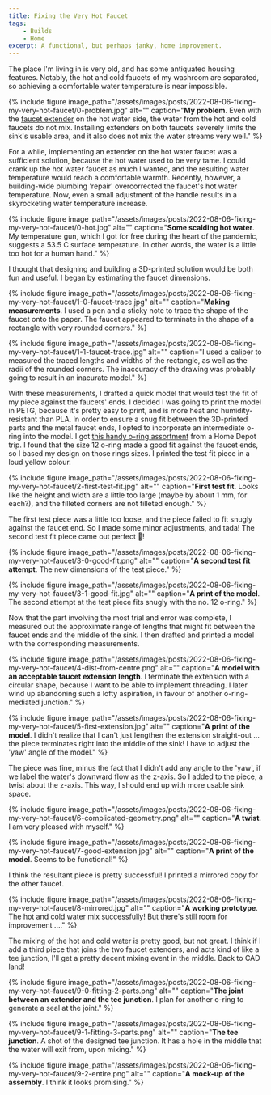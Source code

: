 ```yaml
---
title: Fixing the Very Hot Faucet
tags: 
    - Builds
    - Home
excerpt: A functional, but perhaps janky, home improvement. 
---
```


The place I'm living in is very old, and has some antiquated housing features. Notably, the hot and cold faucets of my washroom are separated, so achieving a comfortable water temperature is near impossible. 

{% include figure image_path="/assets/images/posts/2022-08-06-fixing-my-very-hot-faucet/0-problem.jpg" alt="" caption="**My problem**. Even with the [faucet extender](https://www.amazon.com/gp/product/B07MB5PTNG/ref=ppx_yo_dt_b_search_asin_title?ie=UTF8&psc=1) on the hot water side, the water from the hot and cold faucets do not mix. Installing extenders on both faucets severely limits the sink's usable area, and it also does not mix the water streams very well." %}

For a while, implementing an extender on the hot water faucet was a sufficient solution, because the hot water used to be very tame. I could crank up the hot water faucet as much I wanted, and the resulting water temperature would reach a comfortable warmth. Recently, however, a building-wide plumbing 'repair' overcorrected the faucet's hot water temperature. Now, even a small adjustment of the handle results in a skyrocketing water temperature increase. 

{% include figure image_path="/assets/images/posts/2022-08-06-fixing-my-very-hot-faucet/0-hot.jpg" alt="" caption="**Some scalding hot water**. My temperature gun, which I got for free during the heart of the pandemic, suggests a 53.5 C surface temperature. In other words, the water is a little too hot for a human hand." %}

I thought that designing and building a 3D-printed solution would be both fun and useful. I began by estimating the faucet dimensions. 

{% include figure image_path="/assets/images/posts/2022-08-06-fixing-my-very-hot-faucet/1-0-faucet-trace.jpg" alt="" caption="**Making measurements**. I used a pen and a sticky note to trace the shape of the faucet onto the paper. The faucet appeared to terminate in the shape of a rectangle with very rounded corners." %}

{% include figure image_path="/assets/images/posts/2022-08-06-fixing-my-very-hot-faucet/1-1-faucet-trace.jpg" alt="" caption="I used a caliper to measured the traced lengths and widths of the rectangle, as well as the radii of the rounded corners. The inaccuracy of the drawing was probably going to result in an inacurate model." %}

With these measurements, I drafted a quick model that would test the fit of my piece against the faucets' ends. I decided I was going to print the model in PETG, because it's pretty easy to print, and is more heat and humidity-resistant than PLA. In order to ensure a snug fit between the 3D-printed parts and the metal faucet ends, I opted to incorporate an intermediate o-ring into the model. I got [this handy o-ring assortment](https://www.homedepot.com/p/DANCO-200-Piece-O-Ring-Kit-34443/100135126) from a Home Depot trip. I found that the size 12 o-ring made a good fit against the faucet ends, so I based my design on those rings sizes. I printed the test fit piece in a loud yellow colour. 

{% include figure image_path="/assets/images/posts/2022-08-06-fixing-my-very-hot-faucet/2-first-test-fit.jpg" alt="" caption="**First test fit**. Looks like the height and width are a little too large (maybe by about 1 mm, for each?), and the filleted corners are not filleted enough." %}

The first test piece was a little too loose, and the piece failed to fit snugly against the faucet end. So I made some minor adjustments, and tada! The second test fit piece came out perfect :tada:!

{% include figure image_path="/assets/images/posts/2022-08-06-fixing-my-very-hot-faucet/3-0-good-fit.png" alt="" caption="**A second test fit attempt**. The new dimensions of the test piece." %}

{% include figure image_path="/assets/images/posts/2022-08-06-fixing-my-very-hot-faucet/3-1-good-fit.jpg" alt="" caption="**A print of the model**. The second attempt at the test piece fits snugly with the no. 12 o-ring." %}

Now that the part involving the most trial and error was complete, I measured out the approximate range of lengths that might fit between the faucet ends and the middle of the sink. I then drafted and printed a model with the corresponding measurements. 

{% include figure image_path="/assets/images/posts/2022-08-06-fixing-my-very-hot-faucet/4-dist-from-centre.png" alt="" caption="**A model with an acceptable faucet extension length**. I terminate the extension with a circular shape, because I want to be able to implement threading. I later wind up abandoning such a lofty aspiration, in favour of another o-ring-mediated junction." %}

{% include figure image_path="/assets/images/posts/2022-08-06-fixing-my-very-hot-faucet/5-first-extension.jpg" alt="" caption="**A print of the model**. I didn't realize that I can't just lengthen the extension straight-out ... the piece terminates right into the middle of the sink! I have to adjust the 'yaw' angle of the model." %}

The piece was fine, minus the fact that I didn't add any angle to the 'yaw', if we label the water's downward flow as the z-axis. So I added to the piece, a twist about the z-axis. This way, I should end up with more usable sink space. 

{% include figure image_path="/assets/images/posts/2022-08-06-fixing-my-very-hot-faucet/6-complicated-geometry.png" alt="" caption="**A twist**. I am very pleased with myself." %}

{% include figure image_path="/assets/images/posts/2022-08-06-fixing-my-very-hot-faucet/7-good-extension.jpg" alt="" caption="**A print of the model**. Seems to be functional!" %}

I think the resultant piece is pretty successful! I printed a mirrored copy for the other faucet. 

{% include figure image_path="/assets/images/posts/2022-08-06-fixing-my-very-hot-faucet/8-mirrored.jpg" alt="" caption="**A working prototype**. The hot and cold water mix successfully! But there's still room for improvement ...." %}

The mixing of the hot and cold water is pretty good, but not great. I think if I add a third piece that joins the two faucet extenders, and acts kind of like a tee junction, I'll get a pretty decent mixing event in the middle. Back to CAD land!

{% include figure image_path="/assets/images/posts/2022-08-06-fixing-my-very-hot-faucet/9-0-fitting-2-parts.png" alt="" caption="**The joint between an extender and the tee junction**. I plan for another o-ring to generate a seal at the joint." %}

{% include figure image_path="/assets/images/posts/2022-08-06-fixing-my-very-hot-faucet/9-1-fitting-3-parts.png" alt="" caption="**The tee junction**. A shot of the designed tee junction. It has a hole in the middle that the water will exit from, upon mixing." %}

{% include figure image_path="/assets/images/posts/2022-08-06-fixing-my-very-hot-faucet/9-2-entire.png" alt="" caption="**A mock-up of the assembly**. I think it looks promising." %}

